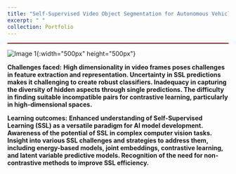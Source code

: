```yaml
---
title: "Self-Supervised Video Object Segmentation for Autonomous Vehicles: A Framework for Processing Unlabeled Data and Foreground-Background Discriminatio"
excerpt: " "
collection: Portfolio
---
```

<hr style="border-top: 1px solid red; margin: 1em 0;">

![Image 1](/ameyjoshi.github.io/images/SSL_5.jpg){:width="500px" height="500px"}

**Challenges faced:**
**High dimensionality in video frames poses challenges in feature extraction and representation.
Uncertainty in SSL predictions makes it challenging to create robust classifiers.
Inadequacy in capturing the diversity of hidden aspects through single predictions.
The difficulty in finding suitable incompatible pairs for contrastive learning, particularly in high-dimensional spaces.**

**Learning outcomes:**
**Enhanced understanding of Self-Supervised Learning (SSL) as a versatile paradigm for AI model development.
Awareness of the potential of SSL in complex computer vision tasks.
Insight into various SSL challenges and strategies to address them, including energy-based models, joint embeddings, contrastive learning, and latent variable predictive models.
Recognition of the need for non-contrastive methods to improve SSL efficiency.**


